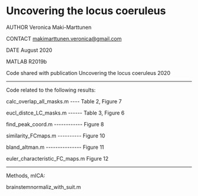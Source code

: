 # Uncovering the locus coeruleus

AUTHOR        Veronica Maki-Marttunen

CONTACT       makimarttunen.veronica@gmail.com

DATE          August 2020

MATLAB        R2019b

Code shared with publication Uncovering the locus coeruleus
2020


-----------------------------------------------------------
Code related to the following results:

calc_overlap_all_masks.m  ---- Table 2, Figure 7

eucl_distce_LC_masks.m  ------ Table 3, Figure 6

find_peak_coord.m ------------ Figure 8

similarity_FCmaps.m ---------- Figure 10

bland_altman.m --------------- Figure 11

euler_characteristic_FC_maps.m Figure 12

-----------------------------------------------------------

Methods, mICA:

brainstemnormaliz_with_suit.m
